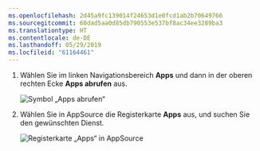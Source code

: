 ```yaml
---
ms.openlocfilehash: 2d45a9fc139014f24653d1e0fcd1ab2b70649766
ms.sourcegitcommit: 60dad5aa0d85db790553e537bf8ac34ee3289ba3
ms.translationtype: HT
ms.contentlocale: de-DE
ms.lasthandoff: 05/29/2019
ms.locfileid: "61164461"
---
```

1. Wählen Sie im linken Navigationsbereich **Apps** und dann in der oberen rechten Ecke **Apps abrufen** aus.
   
     ![Symbol „Apps abrufen“](./media/powerbi-service-apps-get-more-apps/power-bi-service-apps-get-apps-1-app-line.png)
2. Wählen Sie in AppSource die Registerkarte **Apps** aus, und suchen Sie den gewünschten Dienst.
   
    ![Registerkarte „Apps“ in AppSource](./media/powerbi-service-apps-get-more-apps/power-bi-appsource-apps.png)

